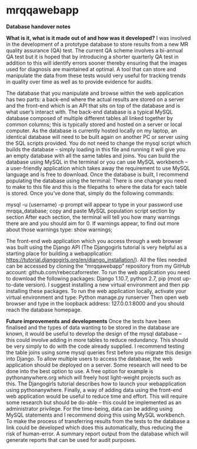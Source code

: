 # mrqqawebapp
**Database handover notes**

**What is it, what is it made out of and how was it developed?** 
I was involved in the development of a prototype database to store results from a new MR quality assurance (QA) test. The current QA scheme involves a bi-annual QA test but it is hoped that by introducing a shorter quarterly QA test in addition to this will identify errors sooner thereby ensuring that the images used for diagnosis are maintained at optimal. A tool that can store and manipulate the data from these tests would very useful for tracking trends in quality over time as well as to provide evidence for audits. 

The database that you manipulate and browse within the web application has two parts: a back-end where the actual results are stored on a server and the front-end which is an API that sits on top of the database and is what user’s interact with. 
The back-end database is a typical MySQL database composed of multiple different tables all linked together by common columns; this is typically stored and hosted on a server or local computer. As the database is currently hosted locally on my laptop, an identical database will need to be built again on another PC or server using the SQL scripts provided. You do not need to change the mysql script which builds the database – simply loading in this file and running it will give you an empty database with all the same tables and joins. You can build the database using MySQL in the terminal or you can use MySQL workbench – a user-friendly application which takes away the requirement to use MySQL language and is free to download. Once the database is built, I recommend populating the database using the terminal:
There is one change you need to make to this file and this is the filepaths to where the data for each table is stored. Once you’ve done that, simply do the following commands: 

mysql -u (username) -p
prompt will appear to type in your password 
use mrqqa_database; 
copy and paste MySQL population script section by section 
After each section, the terminal will tell you how many warnings there are and you should aim for 0. If warnings appear, to find out more about those warnings type: show warnings; 

The front-end web application which you access through a web browser was built using the Django API (The Djangogirls tutorial is very helpful as a starting place for building a webapplication: https://tutorial.djangogirls.org/en/django_installation/). All the files needed can be accessed by cloning the “mrqqawebapp” repository from my GitHub account: github.com/rebeccaforrester. To run the web application you need to download the following packages: Django 1.10.7, python 2.7, pip (most up-to-date version). I suggest installing a new virtual environment and then pip installing these packages. 
To run the web application locally, activate your virtual environment and type:
Python manage.py runserver
Then open web browser and type in the loopback address: 127.0.0.1:8000 and you should reach the database homepage. 

**Future improvements and developments** 
Once the tests have been finalised and the types of data wanting to be stored in the database are known, it would be useful to develop the design of the mysql database – this could involve adding in more tables to reduce redundancy. This should be very simply to do with the code already supplied. I recommend testing the table joins using some mysql queries first before you migrate this design into Django. 
To allow multiple users to access the database, the web application should be deployed on a server. Some research will need to be done into the best option to use. A free option for example is pythonanywhere.org which will freely host light-weight projects such as this. The Djangogirls tutorial describes how to launch your webapplication using pythonanywhere. 
Finally, a way of adding data using the front-end web application would be useful to reduce time and effort. This will require some research but should be do-able – this could be implemented as an administrator privilege. For the time-being, data can be adding using MySQL statements and I recommend doing this using MySQL workbench. 
To make the process of transferring results from the tests to the database a link could be developed which does this automatically, thus reducing the risk of human-error. 
A summary report output from the database which will generate reports that can be used for audit purposes. 








